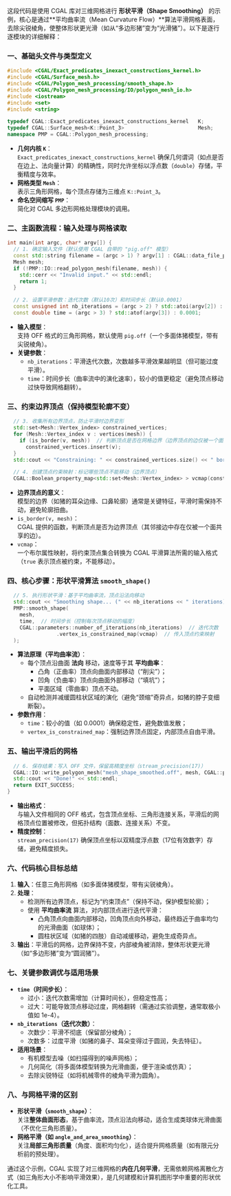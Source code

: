 
这段代码是使用 CGAL 库对三维网格进行 **形状平滑（Shape Smoothing）** 的示例，核心是通过**平均曲率流（Mean Curvature Flow）**算法平滑网格表面，去除尖锐棱角，使整体形状更光滑（如从“多边形猪”变为“光滑猪”）。以下是逐行逐模块的详细解释：


### 一、基础头文件与类型定义
```cpp
#include <CGAL/Exact_predicates_inexact_constructions_kernel.h>
#include <CGAL/Surface_mesh.h>  
#include <CGAL/Polygon_mesh_processing/smooth_shape.h>
#include <CGAL/Polygon_mesh_processing/IO/polygon_mesh_io.h>
#include <iostream>
#include <set>
#include <string>

typedef CGAL::Exact_predicates_inexact_constructions_kernel   K;
typedef CGAL::Surface_mesh<K::Point_3>                        Mesh;
namespace PMP = CGAL::Polygon_mesh_processing;
```
- **几何内核 `K`**：  
  `Exact_predicates_inexact_constructions_kernel` 确保几何谓词（如点是否在边上、法向量计算）的精确性，同时允许坐标以浮点数（`double`）存储，平衡精度与效率。  
- **网格类型 `Mesh`**：  
  表示三角形网格，每个顶点存储为三维点 `K::Point_3`。  
- **命名空间缩写 `PMP`**：  
  简化对 CGAL 多边形网格处理模块的调用。


### 二、主函数流程：输入处理与网格读取
```cpp
int main(int argc, char* argv[]) {
  // 1. 确定输入文件（默认使用 CGAL 自带的 "pig.off" 模型）
  const std::string filename = (argc > 1) ? argv[1] : CGAL::data_file_path("meshes/pig.off");
  Mesh mesh;
  if (!PMP::IO::read_polygon_mesh(filename, mesh)) {
    std::cerr << "Invalid input." << std::endl;
    return 1;
  }

  // 2. 设置平滑参数：迭代次数（默认10次）和时间步长（默认0.0001）
  const unsigned int nb_iterations = (argc > 2) ? std::atoi(argv[2]) : 10;
  const double time = (argc > 3) ? std::atof(argv[3]) : 0.0001;
```
- **输入模型**：  
  支持 OFF 格式的三角形网格，默认使用 `pig.off`（一个多面体猪模型，带有尖锐棱角）。  
- **关键参数**：  
  - `nb_iterations`：平滑迭代次数，次数越多平滑效果越明显（但可能过度平滑）。  
  - `time`：时间步长（曲率流中的演化速率），较小的值更稳定（避免顶点移动过快导致网格翻转）。


### 三、约束边界顶点（保持模型轮廓不变）
```cpp
  // 3. 收集所有边界顶点，防止平滑时边界变形
  std::set<Mesh::Vertex_index> constrained_vertices;
  for (Mesh::Vertex_index v : vertices(mesh)) {
    if (is_border(v, mesh))  // 判断顶点是否在网格边界（边界顶点的边仅被一个面共享）
      constrained_vertices.insert(v);
  }
  std::cout << "Constraining: " << constrained_vertices.size() << " border vertices" << std::endl;

  // 4. 创建顶点约束映射：标记哪些顶点不能移动（边界顶点）
  CGAL::Boolean_property_map<std::set<Mesh::Vertex_index> > vcmap(constrained_vertices);
```
- **边界顶点的意义**：  
  模型的边界（如猪的耳朵边缘、口鼻轮廓）通常是关键特征，平滑时需保持不动，避免轮廓扭曲。  
- `is_border(v, mesh)`：  
  CGAL 提供的函数，判断顶点是否为边界顶点（其邻接边中存在仅被一个面共享的边）。  
- `vcmap`：  
  一个布尔属性映射，将约束顶点集合转换为 CGAL 平滑算法所需的输入格式（`true` 表示顶点被约束，不能移动）。


### 四、核心步骤：形状平滑算法 `smooth_shape()`
```cpp
  // 5. 执行形状平滑：基于平均曲率流，顶点沿法向移动
  std::cout << "Smoothing shape... (" << nb_iterations << " iterations)" << std::endl;
  PMP::smooth_shape(
    mesh, 
    time,  // 时间步长（控制每次顶点移动的幅度）
    CGAL::parameters::number_of_iterations(nb_iterations)  // 迭代次数
                .vertex_is_constrained_map(vcmap)  // 传入顶点约束映射
  );
```
- **算法原理（平均曲率流）**：  
  - 每个顶点沿曲面 **法向** 移动，速度等于其 **平均曲率**：  
    - 凸角（正曲率）顶点向曲面内部移动（“削尖”）；  
    - 凹角（负曲率）顶点向曲面外部移动（“填坑”）；  
    - 平面区域（零曲率）顶点不动。  
  - 自动检测并减缓圆柱状区域的演化（避免“颈缩”奇异点，如猪的脖子变细断裂）。  
- **参数作用**：  
  - `time`：较小的值（如 0.0001）确保稳定性，避免数值发散；  
  - `vertex_is_constrained_map`：强制边界顶点固定，内部顶点自由平滑。


### 五、输出平滑后的网格
```cpp
  // 6. 保存结果：写入 OFF 文件，保留高精度坐标（stream_precision(17)）
  CGAL::IO::write_polygon_mesh("mesh_shape_smoothed.off", mesh, CGAL::parameters::stream_precision(17));
  std::cout << "Done!" << std::endl;
  return EXIT_SUCCESS;
}
```
- **输出格式**：  
  与输入文件相同的 OFF 格式，包含顶点坐标、三角形连接关系，平滑后的网格顶点位置被修改，但拓扑结构（面数、连接关系）不变。  
- **精度控制**：  
  `stream_precision(17)` 确保顶点坐标以双精度浮点数（17位有效数字）存储，避免精度损失。


### 六、代码核心目标总结
1. **输入**：任意三角形网格（如多面体猪模型，带有尖锐棱角）。  
2. **处理**：  
   - 检测所有边界顶点，标记为“约束顶点”（保持不动，保护模型轮廓）；  
   - 使用 **平均曲率流** 算法，对内部顶点进行迭代平滑：  
     - 凸角顶点向曲面内部移动，凹角顶点向外移动，最终趋近于曲率均匀的光滑曲面（如球体）；  
     - 圆柱状区域（如猪的四肢）自动减缓移动，避免生成奇异点。  
3. **输出**：平滑后的网格，边界保持不变，内部棱角被消除，整体形状更光滑（如“多边形猪”变为“圆润猪”）。


### 七、关键参数调优与适用场景
- **`time`（时间步长）**：  
  - 过小：迭代次数需增加（计算时间长），但稳定性高；  
  - 过大：可能导致顶点移动过度，网格翻转（需通过实验调整，通常取极小值如 1e-4）。  
- **`nb_iterations`（迭代次数）**：  
  - 次数少：平滑不彻底（保留部分棱角）；  
  - 次数多：过度平滑（如猪的鼻子、耳朵变得过于圆润，失去特征）。  
- **适用场景**：  
  - 有机模型去噪（如扫描得到的噪声网格）；  
  - 几何简化（将多面体模型转换为光滑曲面，便于渲染或仿真）；  
  - 去除尖锐特征（如将机械零件的棱角平滑为圆角）。


### 八、与网格平滑的区别
- **形状平滑（`smooth_shape`）**：  
  关注**整体曲面形态**，基于曲率流，顶点沿法向移动，适合生成类球体光滑曲面（不优化三角形质量）。  
- **网格平滑（如 `angle_and_area_smoothing`）**：  
  关注**局部三角形质量**（角度、面积均匀化），适合提升网格质量（如有限元分析前的预处理）。  

通过这个示例，CGAL 实现了对三维网格的**内在几何平滑**，无需依赖网格离散化方式（如三角形大小不影响平滑效果），是几何建模和计算机图形学中重要的形状优化工具。